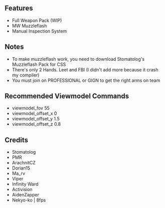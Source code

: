 
## Features
- Full Weapon Pack (WIP)
- MW Muzzleflash
- Manual Inspection System

## Notes
- To make muzzleflash work, you need to download Stomatolog's Muzzleflash Pack for CSS
- There's only 2 Hands. Leet and FBI (I didn't add more because it crash my compiler)
- You must join on PROFESSIONAL or GIGN to get the right arms on team

## Recommended Viewmodel Commands
- viewmodel_fov 55
- viewmodel_offset_x 0
- viewmodel_offset_y 1.5
- viewmodel_offset_z 0.8

## Credits
- Stomatolog
- PMR
- ArachnitCZ
- Dorian15
- Ma_rv
- Viper
- Infinity Ward
- Activision 
- AidenZapper
- Nekyo-ko | 8fps

